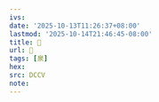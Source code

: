 ```yaml
---
ivs:
date: '2025-10-13T11:26:37+08:00'
lastmod: '2025-10-14T21:46:45-08:00'
title: 󰒄
url: 󰒄
tags: [泉]
hex: 
src: DCCV
note:
---
```

